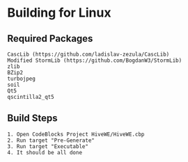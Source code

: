 # Building for Linux

## Required Packages
	CascLib (https://github.com/ladislav-zezula/CascLib)
	Modified StormLib (https://github.com/BogdanW3/StormLib)
	zlib
	BZip2
	turbojpeg
	soil
	Qt5
	qscintilla2_qt5
## Build Steps
	1. Open CodeBlocks Project HiveWE/HiveWE.cbp
	2. Run target "Pre-Generate"
	3. Run target "Executable"
	4. It should be all done